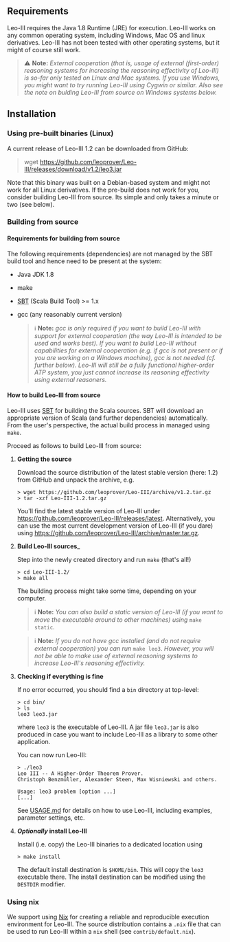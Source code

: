 ## Requirements

Leo-III requires the Java 1.8 Runtime (JRE) for execution. Leo-III works on any common operating system, including Windows, Mac OS and linux derivatives. Leo-III has not been tested with other operating systems, but it might of course still work.

> :warning: __Note:__ *External cooperation (that is, usage of external (first-order) reasoning systems for increasing the reasoning effectivity of Leo-III) is so-far only tested on Linux and Mac systems. If you use Windows, you might want to try running Leo-III using Cygwin or similar. Also see the note on bulding Leo-III from source on Windows systems below.*

## Installation

### Using pre-built binaries (Linux)

A current release of Leo-III 1.2 can be downloaded from GitHub:

> wget https://github.com/leoprover/Leo-III/releases/download/v1.2/leo3.jar

Note that this binary was built on a Debian-based system and might not work for all Linux derivatives.
If the pre-build does not work for you, consider building Leo-III from source. Its simple and 
only takes a minute or two (see below).

### Building from source
#### Requirements for building from source

The following requirements (dependencies) are not managed by the SBT build tool and hence need to be present at the system:

 - Java JDK 1.8
 - make
 - [SBT](http://www.scala-sbt.org/) (Scala Build Tool) >= 1.x
 - gcc (any reasonably current version)
 
   > :information_source: __Note:__ *gcc is only required if you want to build Leo-III with support for external cooperation
   > (the way Leo-III is intended to be used and works best).
   > If you want to build Leo-III without capabilities for external cooperation (e.g. if gcc is not present
   > or if you are working on a Windows machine), gcc is not needed (cf. further below).
   > Leo-III will still be a fully functional
   > higher-order ATP system, you just cannot increase its reasoning effectivity using external reasoners.*

#### How to build Leo-III from source

Leo-III uses [SBT](http://www.scala-sbt.org/) for building the Scala sources. SBT will download an appropriate
version of Scala (and further dependencies) automatically. From the user's perspective, the actual build process
in managed using `make`.

Proceed as follows to build Leo-III from source:

1) __Getting the source__
    
    Download the source distribution of the latest stable version (here: 1.2) from GitHub and unpack the archive, e.g.
    ```Shell
    > wget https://github.com/leoprover/Leo-III/archive/v1.2.tar.gz
    > tar -xzf Leo-III-1.2.tar.gz
    ```
    
    You'll find the latest stable version of Leo-III under https://github.com/leoprover/Leo-III/releases/latest.
    Alternatively, you can use the most current development version of Leo-III (if you dare)
    using https://github.com/leoprover/Leo-III/archive/master.tar.gz.
    
2) __Build Leo-III sources___

   Step into the newly created directory and run `make` (that's all!)
   ```Shell
   > cd Leo-III-1.2/
   > make all
   ```
   The building process might take some time, depending on your computer.
   
   > :information_source: __Note:__ *You can also build a static version of Leo-III* 
   > *(if you want to move the executable around to other machines)*
   > *using* `make static`.
  
   > :information_source: __Note:__ *If you do not have gcc installed (and do not require external cooperation) you can run*
   > `make leo3`. 
   > *However, you will not be able to make use of external reasoning systems to increase Leo-III's reasoning effectivity.*
   
3) __Checking if everything is fine__

   If no error occurred, you should find a `bin` directory at top-level:
   ```Shell
   > cd bin/
   > ls
   leo3 leo3.jar
   ```
   where `leo3` is the executable of Leo-III. A jar file `leo3.jar` is also produced
   in case you want to include Leo-III as a library to some other application. 
   
   You can now run Leo-III:
   ```Shell
   > ./leo3
   Leo III -- A Higher-Order Theorem Prover.
   Christoph Benzmüller, Alexander Steen, Max Wisniewski and others.
   
   Usage: leo3 problem [option ...]
   [...]
   ```
   
   See [USAGE.md](USAGE.md) for details on how to use Leo-III, including examples, parameter settings, etc.
   
4) __*Optionally* install Leo-III__ 

   Install (i.e. copy) the Leo-III binaries to a dedicated location using
   ```Shell
   > make install
   ```
   The default install destination is `$HOME/bin`. This will copy the `leo3` executable there.
   The install destination can be modified using the `DESTDIR` modifier.

### Using nix

We support using [Nix](https://nixos.org) for creating a reliable and reproducible execution environment for Leo-III. The source distribution contains a `.nix` file that can be used to run Leo-III within a `nix` shell (see `contrib/default.nix`).
